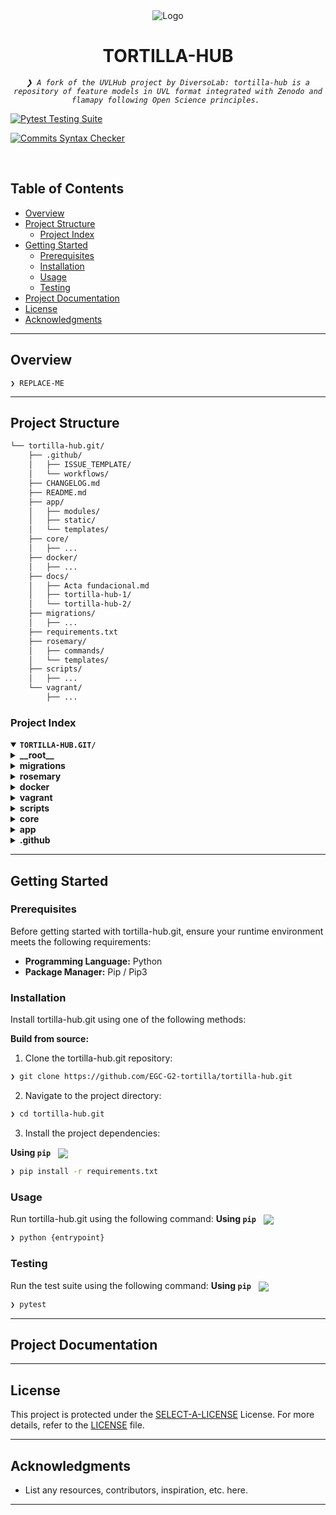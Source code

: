 <div style="text-align: center;">
  <img src="https://www.uvlhub.io/static/img/logos/logo-light.svg" alt="Logo">
</div>

<p style="text-align: center;">
  <h1 align="center">TORTILLA-HUB</h1>
</p>
<p style="text-align: center;">
  <em><code>❯ A fork of the UVLHub project by DiversoLab: tortilla-hub is a repository of feature models in UVL format integrated with Zenodo and flamapy following Open Science principles. </code></em>
</p>
<p style="align: center;">

  <a href="">[![Pytest Testing Suite](https://github.com/diverso-lab/uvlhub/actions/workflows/tests.yml/badge.svg?branch=main)](https://github.com/diverso-lab/uvlhub/actions/workflows/tests.yml)</a>

  <a href="">[![Commits Syntax Checker](https://github.com/diverso-lab/uvlhub/actions/workflows/commits.yml/badge.svg?branch=main)](https://github.com/diverso-lab/uvlhub/actions/workflows/commits.yml)</a>

</p>

<p align="center"><!-- default option, no dependency badges. -->
</p>
<p align="center">
  <!-- default option, no dependency badges. -->
</p>
<br>

##  Table of Contents

- [ Overview](#-overview)
- [ Project Structure](#-project-structure)
  - [ Project Index](#-project-index)
- [ Getting Started](#-getting-started)
  - [ Prerequisites](#-prerequisites)
  - [ Installation](#-installation)
  - [ Usage](#-usage)
  - [ Testing](#-testing)
- [ Project Documentation](#-project-documentation)
- [ License](#-license)
- [ Acknowledgments](#-acknowledgments)

---

##  Overview

<code>❯ REPLACE-ME</code>

---

##  Project Structure

```sh
└── tortilla-hub.git/
    ├── .github/
    │   ├── ISSUE_TEMPLATE/
    │   └── workflows/
    ├── CHANGELOG.md
    ├── README.md
    ├── app/
    │   ├── modules/
    │   ├── static/
    │   └── templates/
    ├── core/
    │   ├── ...
    ├── docker/
    │   ├── ...
    ├── docs/
    │   ├── Acta fundacional.md
    │   ├── tortilla-hub-1/
    │   └── tortilla-hub-2/
    ├── migrations/
    │   ├── ...
    ├── requirements.txt
    ├── rosemary/
    │   ├── commands/
    │   └── templates/
    ├── scripts/
    │   ├── ...
    └── vagrant/
        ├── ...
```


###  Project Index
<details open>
  <summary><b><code>TORTILLA-HUB.GIT/</code></b></summary>
  <details> <!-- __root__ Submodule -->
    <summary><b>__root__</b></summary>
    <blockquote>
      <table>
      <tr>
        <td><b><a href='https://github.com/EGC-G2-tortilla/tortilla-hub.git/blob/master/requirements.txt'>requirements.txt</a></b></td>
        <td>- Requirements.txt specifies the project's dependencies<br>- It lists numerous Python packages, including Flask for web framework, SQLAlchemy for database interaction, pytest for testing, and several libraries related to  feature modeling (flamapy-*)<br>- These packages provide the necessary tools and components for building and running the application.</td>
      </tr>
      <tr>
        <td><b><a href='https://github.com/EGC-G2-tortilla/tortilla-hub.git/blob/master/setup.py'>setup.py</a></b></td>
        <td>- `setup.py` configures the Rosemary project for installation<br>- It defines the project's metadata, lists dependencies (Click and python-dotenv), and specifies the command-line interface (`rosemary`) entry point, enabling users to easily interact with the UVLHub development environment via the command line.</td>
      </tr>
      </table>
    </blockquote>
  </details>
  <details> <!-- migrations Submodule -->
    <summary><b>migrations</b></summary>
    <blockquote>
      <table>
      <tr>
        <td><b><a href='https://github.com/EGC-G2-tortilla/tortilla-hub.git/blob/master/migrations/script.py.mako'>script.py.mako</a></b></td>
        <td>- The script generates Alembic migration scripts for database schema changes<br>- It defines upgrade and downgrade functions to manage database evolution,  integrating with SQLAlchemy for database interactions<br>- The generated scripts are part of the project's database migration system, ensuring consistent and controlled schema updates across different database versions.</td>
      </tr>
      <tr>
        <td><b><a href='https://github.com/EGC-G2-tortilla/tortilla-hub.git/blob/master/migrations/env.py'>env.py</a></b></td>
        <td>- `env.py` configures Alembic, a database migration tool, within a Flask application<br>- It bridges Alembic with Flask-SQLAlchemy, dynamically determining the database URL and connection<br>- The script executes database migrations, either offline using a URL or online via a live database connection, preventing unnecessary migrations when the schema is unchanged<br>- This ensures database schema synchronization throughout the application's lifecycle.</td>
      </tr>
      <tr>
        <td><b><a href='https://github.com/EGC-G2-tortilla/tortilla-hub.git/blob/master/migrations/alembic.ini'>alembic.ini</a></b></td>
        <td>- The `alembic.ini` file configures Alembic, a database migration tool, for the project<br>- It specifies logging levels for SQLAlchemy, Alembic, and Flask-Migrate, ensuring proper tracking of database schema changes<br>- This facilitates database version control and smooth deployment across different environments by managing database schema evolution.</td>
      </tr>
      </table>
      <details>
        <summary><b>versions</b></summary>
        <blockquote>
          <table>
          <tr>
            <td><b><a href='https://github.com/EGC-G2-tortilla/tortilla-hub.git/blob/master/migrations/versions/002.py'>002.py</a></b></td>
            <td><code>❯ REPLACE-ME</code></td>
          </tr>
          <tr>
            <td><b><a href='https://github.com/EGC-G2-tortilla/tortilla-hub.git/blob/master/migrations/versions/001.py'>001.py</a></b></td>
            <td><code>❯ REPLACE-ME</code></td>
          </tr>
          </table>
        </blockquote>
      </details>
    </blockquote>
  </details>
  <details> <!-- rosemary Submodule -->
    <summary><b>rosemary</b></summary>
    <blockquote>
      <table>
      <tr>
        <td><b><a href='https://github.com/EGC-G2-tortilla/tortilla-hub.git/blob/master/rosemary/cli.py'>cli.py</a></b></td>
        <td>- Rosemary/cli.py provides a command-line interface (CLI) for streamlining project development<br>- It integrates various commands, including database management, testing, environment setup, code quality checks, and deployment aids<br>- The CLI acts as a central access point, simplifying common development tasks and improving workflow efficiency within the larger Rosemary project.</td>
      </tr>
      <tr>
        <td><b><a href='https://github.com/EGC-G2-tortilla/tortilla-hub.git/blob/master/rosemary/__main__.py'>__main__.py</a></b></td>
        <td>- Rosemary's `__main__.py` serves as the application's entry point<br>- It initializes and runs the command-line interface (CLI), providing the primary user interaction mechanism for the entire rosemary application<br>- The CLI handles user commands, orchestrating the execution of the application's core functionalities<br>- Essentially, it acts as the main interface for interacting with the rosemary project.</td>
      </tr>
      </table>
      <details>
        <summary><b>templates</b></summary>
        <blockquote>
          <table>
          <tr>
            <td><b><a href='https://github.com/EGC-G2-tortilla/tortilla-hub.git/blob/master/rosemary/templates/module_templates_index.html.j2'>module_templates_index.html.j2</a></b></td>
            <td><code>❯ REPLACE-ME</code></td>
          </tr>
          <tr>
            <td><b><a href='https://github.com/EGC-G2-tortilla/tortilla-hub.git/blob/master/rosemary/templates/module_repositories.py.j2'>module_repositories.py.j2</a></b></td>
            <td><code>❯ REPLACE-ME</code></td>
          </tr>
          <tr>
            <td><b><a href='https://github.com/EGC-G2-tortilla/tortilla-hub.git/blob/master/rosemary/templates/module_forms.py.j2'>module_forms.py.j2</a></b></td>
            <td><code>❯ REPLACE-ME</code></td>
          </tr>
          <tr>
            <td><b><a href='https://github.com/EGC-G2-tortilla/tortilla-hub.git/blob/master/rosemary/templates/module_tests_test_unit.py.j2'>module_tests_test_unit.py.j2</a></b></td>
            <td><code>❯ REPLACE-ME</code></td>
          </tr>
          <tr>
            <td><b><a href='https://github.com/EGC-G2-tortilla/tortilla-hub.git/blob/master/rosemary/templates/module_scripts.js.j2'>module_scripts.js.j2</a></b></td>
            <td><code>❯ REPLACE-ME</code></td>
          </tr>
          <tr>
            <td><b><a href='https://github.com/EGC-G2-tortilla/tortilla-hub.git/blob/master/rosemary/templates/module_tests_locustfile.py.j2'>module_tests_locustfile.py.j2</a></b></td>
            <td><code>❯ REPLACE-ME</code></td>
          </tr>
          <tr>
            <td><b><a href='https://github.com/EGC-G2-tortilla/tortilla-hub.git/blob/master/rosemary/templates/module_init.py.j2'>module_init.py.j2</a></b></td>
            <td><code>❯ REPLACE-ME</code></td>
          </tr>
          <tr>
            <td><b><a href='https://github.com/EGC-G2-tortilla/tortilla-hub.git/blob/master/rosemary/templates/module_routes.py.j2'>module_routes.py.j2</a></b></td>
            <td><code>❯ REPLACE-ME</code></td>
          </tr>
          <tr>
            <td><b><a href='https://github.com/EGC-G2-tortilla/tortilla-hub.git/blob/master/rosemary/templates/module_tests_test_selenium.py.j2'>module_tests_test_selenium.py.j2</a></b></td>
            <td><code>❯ REPLACE-ME</code></td>
          </tr>
          <tr>
            <td><b><a href='https://github.com/EGC-G2-tortilla/tortilla-hub.git/blob/master/rosemary/templates/module_seeders.py.j2'>module_seeders.py.j2</a></b></td>
            <td><code>❯ REPLACE-ME</code></td>
          </tr>
          <tr>
            <td><b><a href='https://github.com/EGC-G2-tortilla/tortilla-hub.git/blob/master/rosemary/templates/module_models.py.j2'>module_models.py.j2</a></b></td>
            <td><code>❯ REPLACE-ME</code></td>
          </tr>
          <tr>
            <td><b><a href='https://github.com/EGC-G2-tortilla/tortilla-hub.git/blob/master/rosemary/templates/module_services.py.j2'>module_services.py.j2</a></b></td>
            <td><code>❯ REPLACE-ME</code></td>
          </tr>
          </table>
        </blockquote>
      </details>
      <details>
        <summary><b>commands</b></summary>
        <blockquote>
          <table>
          <tr>
            <td><b><a href='https://github.com/EGC-G2-tortilla/tortilla-hub.git/blob/master/rosemary/commands/update.py'>update.py</a></b></td>
            <td><code>❯ REPLACE-ME</code></td>
          </tr>
          <tr>
            <td><b><a href='https://github.com/EGC-G2-tortilla/tortilla-hub.git/blob/master/rosemary/commands/db_migrate.py'>db_migrate.py</a></b></td>
            <td><code>❯ REPLACE-ME</code></td>
          </tr>
          <tr>
            <td><b><a href='https://github.com/EGC-G2-tortilla/tortilla-hub.git/blob/master/rosemary/commands/clear_cache.py'>clear_cache.py</a></b></td>
            <td><code>❯ REPLACE-ME</code></td>
          </tr>
          <tr>
            <td><b><a href='https://github.com/EGC-G2-tortilla/tortilla-hub.git/blob/master/rosemary/commands/route_list.py'>route_list.py</a></b></td>
            <td><code>❯ REPLACE-ME</code></td>
          </tr>
          <tr>
            <td><b><a href='https://github.com/EGC-G2-tortilla/tortilla-hub.git/blob/master/rosemary/commands/db_reset.py'>db_reset.py</a></b></td>
            <td><code>❯ REPLACE-ME</code></td>
          </tr>
          <tr>
            <td><b><a href='https://github.com/EGC-G2-tortilla/tortilla-hub.git/blob/master/rosemary/commands/env.py'>env.py</a></b></td>
            <td><code>❯ REPLACE-ME</code></td>
          </tr>
          <tr>
            <td><b><a href='https://github.com/EGC-G2-tortilla/tortilla-hub.git/blob/master/rosemary/commands/compose_env.py'>compose_env.py</a></b></td>
            <td><code>❯ REPLACE-ME</code></td>
          </tr>
          <tr>
            <td><b><a href='https://github.com/EGC-G2-tortilla/tortilla-hub.git/blob/master/rosemary/commands/coverage.py'>coverage.py</a></b></td>
            <td><code>❯ REPLACE-ME</code></td>
          </tr>
          <tr>
            <td><b><a href='https://github.com/EGC-G2-tortilla/tortilla-hub.git/blob/master/rosemary/commands/selenium.py'>selenium.py</a></b></td>
            <td><code>❯ REPLACE-ME</code></td>
          </tr>
          <tr>
            <td><b><a href='https://github.com/EGC-G2-tortilla/tortilla-hub.git/blob/master/rosemary/commands/test.py'>test.py</a></b></td>
            <td><code>❯ REPLACE-ME</code></td>
          </tr>
          <tr>
            <td><b><a href='https://github.com/EGC-G2-tortilla/tortilla-hub.git/blob/master/rosemary/commands/clear_log.py'>clear_log.py</a></b></td>
            <td><code>❯ REPLACE-ME</code></td>
          </tr>
          <tr>
            <td><b><a href='https://github.com/EGC-G2-tortilla/tortilla-hub.git/blob/master/rosemary/commands/make_module.py'>make_module.py</a></b></td>
            <td><code>❯ REPLACE-ME</code></td>
          </tr>
          <tr>
            <td><b><a href='https://github.com/EGC-G2-tortilla/tortilla-hub.git/blob/master/rosemary/commands/db_seed.py'>db_seed.py</a></b></td>
            <td><code>❯ REPLACE-ME</code></td>
          </tr>
          <tr>
            <td><b><a href='https://github.com/EGC-G2-tortilla/tortilla-hub.git/blob/master/rosemary/commands/info.py'>info.py</a></b></td>
            <td><code>❯ REPLACE-ME</code></td>
          </tr>
          <tr>
            <td><b><a href='https://github.com/EGC-G2-tortilla/tortilla-hub.git/blob/master/rosemary/commands/linter.py'>linter.py</a></b></td>
            <td><code>❯ REPLACE-ME</code></td>
          </tr>
          <tr>
            <td><b><a href='https://github.com/EGC-G2-tortilla/tortilla-hub.git/blob/master/rosemary/commands/clear_uploads.py'>clear_uploads.py</a></b></td>
            <td><code>❯ REPLACE-ME</code></td>
          </tr>
          <tr>
            <td><b><a href='https://github.com/EGC-G2-tortilla/tortilla-hub.git/blob/master/rosemary/commands/locust.py'>locust.py</a></b></td>
            <td><code>❯ REPLACE-ME</code></td>
          </tr>
          <tr>
            <td><b><a href='https://github.com/EGC-G2-tortilla/tortilla-hub.git/blob/master/rosemary/commands/db_console.py'>db_console.py</a></b></td>
            <td><code>❯ REPLACE-ME</code></td>
          </tr>
          <tr>
            <td><b><a href='https://github.com/EGC-G2-tortilla/tortilla-hub.git/blob/master/rosemary/commands/module_list.py'>module_list.py</a></b></td>
            <td><code>❯ REPLACE-ME</code></td>
          </tr>
          </table>
        </blockquote>
      </details>
    </blockquote>
  </details>
  <details> <!-- docker Submodule -->
    <summary><b>docker</b></summary>
    <blockquote>
      <table>
      <tr>
        <td><b><a href='https://github.com/EGC-G2-tortilla/tortilla-hub.git/blob/master/docker/docker-compose.prod.ssl.yml'>docker-compose.prod.ssl.yml</a></b></td>
        <td>- The docker-compose.prod.ssl.yml file configures a production environment using Docker Compose<br>- It orchestrates the deployment of a web application, a MariaDB database, an Nginx reverse proxy, and Watchtower for automated container updates<br>- The configuration specifies container images, environment variables, port mappings, and volume mounts for persistent data and application resources.</td>
      </tr>
      <tr>
        <td><b><a href='https://github.com/EGC-G2-tortilla/tortilla-hub.git/blob/master/docker/docker-compose.dev.yml'>docker-compose.dev.yml</a></b></td>
        <td>- The `docker-compose.dev.yml` file configures a multi-container development environment<br>- It defines services for a web application, a MariaDB database, and an Nginx reverse proxy<br>- The configuration facilitates local development by linking these services, managing environment variables, and setting up necessary volumes and networks for seamless interaction<br>- The setup enables developers to run and test the application locally.</td>
      </tr>
      <tr>
        <td><b><a href='https://github.com/EGC-G2-tortilla/tortilla-hub.git/blob/master/docker/docker-compose.prod.webhook.yml'>docker-compose.prod.webhook.yml</a></b></td>
        <td>- The `docker-compose.prod.webhook.yml` file configures a production environment for a web application using Docker Compose<br>- It defines services for the application itself, a MariaDB database, and an Nginx web server, orchestrating their interactions and resource allocation<br>- The configuration includes environment variables, port mappings, volume mounts for persistent data and scripts, and ensures automatic restarts<br>- The setup facilitates deployment and management of the application within a containerized infrastructure.</td>
      </tr>
      <tr>
        <td><b><a href='https://github.com/EGC-G2-tortilla/tortilla-hub.git/blob/master/docker/docker-compose.prod.yml'>docker-compose.prod.yml</a></b></td>
        <td>- Docker Compose orchestrates a production environment<br>- It defines and manages four containers: a web application, a MariaDB database, an Nginx reverse proxy, and a Watchtower for automated container updates<br>- The configuration maps local directories to containers, enabling persistent storage and deployment of application code, scripts, and configurations<br>- The setup ensures high availability and simplified deployment.</td>
      </tr>
      </table>
      <details>
        <summary><b>images</b></summary>
        <blockquote>
          <table>
          <tr>
            <td><b><a href='https://github.com/EGC-G2-tortilla/tortilla-hub.git/blob/master/docker/images/Dockerfile.prod'>Dockerfile.prod</a></b></td>
            <td><code>❯ REPLACE-ME</code></td>
          </tr>
          <tr>
            <td><b><a href='https://github.com/EGC-G2-tortilla/tortilla-hub.git/blob/master/docker/images/Dockerfile.webhook'>Dockerfile.webhook</a></b></td>
            <td><code>❯ REPLACE-ME</code></td>
          </tr>
          <tr>
            <td><b><a href='https://github.com/EGC-G2-tortilla/tortilla-hub.git/blob/master/docker/images/Dockerfile.mariadb'>Dockerfile.mariadb</a></b></td>
            <td><code>❯ REPLACE-ME</code></td>
          </tr>
          <tr>
            <td><b><a href='https://github.com/EGC-G2-tortilla/tortilla-hub.git/blob/master/docker/images/Dockerfile.render'>Dockerfile.render</a></b></td>
            <td><code>❯ REPLACE-ME</code></td>
          </tr>
          <tr>
            <td><b><a href='https://github.com/EGC-G2-tortilla/tortilla-hub.git/blob/master/docker/images/Dockerfile.locust'>Dockerfile.locust</a></b></td>
            <td><code>❯ REPLACE-ME</code></td>
          </tr>
          <tr>
            <td><b><a href='https://github.com/EGC-G2-tortilla/tortilla-hub.git/blob/master/docker/images/Dockerfile.dev'>Dockerfile.dev</a></b></td>
            <td><code>❯ REPLACE-ME</code></td>
          </tr>
          </table>
        </blockquote>
      </details>
      <details>
        <summary><b>nginx</b></summary>
        <blockquote>
          <table>
          <tr>
            <td><b><a href='https://github.com/EGC-G2-tortilla/tortilla-hub.git/blob/master/docker/nginx/nginx.prod.ssl.conf.template'>nginx.prod.ssl.conf.template</a></b></td>
            <td><code>❯ REPLACE-ME</code></td>
          </tr>
          <tr>
            <td><b><a href='https://github.com/EGC-G2-tortilla/tortilla-hub.git/blob/master/docker/nginx/nginx.dev.conf'>nginx.dev.conf</a></b></td>
            <td><code>❯ REPLACE-ME</code></td>
          </tr>
          <tr>
            <td><b><a href='https://github.com/EGC-G2-tortilla/tortilla-hub.git/blob/master/docker/nginx/nginx.prod.conf'>nginx.prod.conf</a></b></td>
            <td><code>❯ REPLACE-ME</code></td>
          </tr>
          <tr>
            <td><b><a href='https://github.com/EGC-G2-tortilla/tortilla-hub.git/blob/master/docker/nginx/nginx.prod.no-ssl.conf.template'>nginx.prod.no-ssl.conf.template</a></b></td>
            <td><code>❯ REPLACE-ME</code></td>
          </tr>
          </table>
          <details>
            <summary><b>html</b></summary>
            <blockquote>
              <table>
              <tr>
                <td><b><a href='https://github.com/EGC-G2-tortilla/tortilla-hub.git/blob/master/docker/nginx/html/502_dev.html'>502_dev.html</a></b></td>
                <td><code>❯ REPLACE-ME</code></td>
              </tr>
              <tr>
                <td><b><a href='https://github.com/EGC-G2-tortilla/tortilla-hub.git/blob/master/docker/nginx/html/502_prod.html'>502_prod.html</a></b></td>
                <td><code>❯ REPLACE-ME</code></td>
              </tr>
              </table>
            </blockquote>
          </details>
        </blockquote>
      </details>
      <details>
        <summary><b>entrypoints</b></summary>
        <blockquote>
          <table>
          <tr>
            <td><b><a href='https://github.com/EGC-G2-tortilla/tortilla-hub.git/blob/master/docker/entrypoints/development_entrypoint.sh'>development_entrypoint.sh</a></b></td>
            <td><code>❯ REPLACE-ME</code></td>
          </tr>
          <tr>
            <td><b><a href='https://github.com/EGC-G2-tortilla/tortilla-hub.git/blob/master/docker/entrypoints/production_entrypoint.sh'>production_entrypoint.sh</a></b></td>
            <td><code>❯ REPLACE-ME</code></td>
          </tr>
          <tr>
            <td><b><a href='https://github.com/EGC-G2-tortilla/tortilla-hub.git/blob/master/docker/entrypoints/render_entrypoint.sh'>render_entrypoint.sh</a></b></td>
            <td><code>❯ REPLACE-ME</code></td>
          </tr>
          </table>
        </blockquote>
      </details>
    </blockquote>
  </details>
  <details> <!-- vagrant Submodule -->
    <summary><b>vagrant</b></summary>
    <blockquote>
      <table>
      <tr>
        <td><b><a href='https://github.com/EGC-G2-tortilla/tortilla-hub.git/blob/master/vagrant/04_install_dependencies.yml'>04_install_dependencies.yml</a></b></td>
        <td>- The Ansible playbook configures the system to support the project's Python 3.12 environment<br>- It adds necessary repositories, installs Python 3.12 and related packages,  installs pip and setuptools, creates a virtual environment, and installs project dependencies specified in requirements.txt, ensuring a consistent development environment.</td>
      </tr>
      <tr>
        <td><b><a href='https://github.com/EGC-G2-tortilla/tortilla-hub.git/blob/master/vagrant/02_install_mariadb.yml'>02_install_mariadb.yml</a></b></td>
        <td>- The Ansible playbook `02_install_mariadb.yml` sets up a MariaDB database server<br>- It installs MariaDB and the necessary Python library, starts and enables the service, configures the root password, and creates specified databases and a user with appropriate privileges<br>- Finally, it cleans up temporary files<br>- This ensures a functional MariaDB instance is ready for application use.</td>
      </tr>
      <tr>
        <td><b><a href='https://github.com/EGC-G2-tortilla/tortilla-hub.git/blob/master/vagrant/01_setup.yml'>01_setup.yml</a></b></td>
        <td>- `vagrant/01_setup.yml` prepares the system for provisioning by updating the apt package cache<br>- Within the larger project's infrastructure setup, this Ansible playbook ensures all target hosts have access to the latest package information, a crucial prerequisite for subsequent configuration and software installation tasks<br>- It streamlines the initial system preparation phase.</td>
      </tr>
      <tr>
        <td><b><a href='https://github.com/EGC-G2-tortilla/tortilla-hub.git/blob/master/vagrant/03_mariadb_scripts.yml'>03_mariadb_scripts.yml</a></b></td>
        <td>- The `vagrant/03_mariadb_scripts.yml` Ansible playbook configures and initializes the MariaDB database<br>- It sets permissions for database setup scripts, waits for the database to become available, and then executes scripts to initialize the main and test databases, using environment variables for database credentials and paths<br>- This ensures the database is ready for the application.</td>
      </tr>
      <tr>
        <td><b><a href='https://github.com/EGC-G2-tortilla/tortilla-hub.git/blob/master/vagrant/06_utilities.yml'>06_utilities.yml</a></b></td>
        <td>- Ansible's `06_utilities.yml` configures the Vagrant user environment<br>- It modifies the `.bashrc` file to automatically activate a virtual environment and change the working directory upon login<br>- This ensures consistent project setup and simplifies the user experience within the Vagrant environment, contributing to the overall project's automation and reproducibility.</td>
      </tr>
      <tr>
        <td><b><a href='https://github.com/EGC-G2-tortilla/tortilla-hub.git/blob/master/vagrant/00_main.yml'>00_main.yml</a></b></td>
        <td><code>❯ REPLACE-ME</code></td>
      </tr>
      <tr>
        <td><b><a href='https://github.com/EGC-G2-tortilla/tortilla-hub.git/blob/master/vagrant/Vagrantfile'>Vagrantfile</a></b></td>
        <td>- The Vagrantfile configures a virtual machine using Ubuntu, setting up network ports, syncing folders, and provisioning via Ansible<br>- It loads environment variables from a `.env` file, making them accessible to the Ansible playbook and the virtual machine's shell environment<br>- This ensures consistent configuration and deployment across different environments.</td>
      </tr>
      <tr>
        <td><b><a href='https://github.com/EGC-G2-tortilla/tortilla-hub.git/blob/master/vagrant/05_run_app.yml'>05_run_app.yml</a></b></td>
        <td><code>❯ REPLACE-ME</code></td>
      </tr>
      </table>
    </blockquote>
  </details>
  <details> <!-- scripts Submodule -->
    <summary><b>scripts</b></summary>
    <blockquote>
      <table>
      <tr>
        <td><b><a href='https://github.com/EGC-G2-tortilla/tortilla-hub.git/blob/master/scripts/restart_container.sh'>restart_container.sh</a></b></td>
        <td><code>❯ REPLACE-ME</code></td>
      </tr>
      <tr>
        <td><b><a href='https://github.com/EGC-G2-tortilla/tortilla-hub.git/blob/master/scripts/wait-for-db.sh'>wait-for-db.sh</a></b></td>
        <td><code>❯ REPLACE-ME</code></td>
      </tr>
      <tr>
        <td><b><a href='https://github.com/EGC-G2-tortilla/tortilla-hub.git/blob/master/scripts/init-testing-db.sh'>init-testing-db.sh</a></b></td>
        <td>- The script initializes a MariaDB test database<br>- It leverages environment variables to connect to the MariaDB server and creates the specified test database, ensuring it's configured with the correct character set and granting all privileges to the designated test user<br>- This setup facilitates automated testing within the broader project by providing a dedicated, clean database environment.</td>
      </tr>
      <tr>
        <td><b><a href='https://github.com/EGC-G2-tortilla/tortilla-hub.git/blob/master/scripts/ssl_renew.sh'>ssl_renew.sh</a></b></td>
        <td><code>❯ REPLACE-ME</code></td>
      </tr>
      <tr>
        <td><b><a href='https://github.com/EGC-G2-tortilla/tortilla-hub.git/blob/master/scripts/git_update.sh'>git_update.sh</a></b></td>
        <td><code>❯ REPLACE-ME</code></td>
      </tr>
      <tr>
        <td><b><a href='https://github.com/EGC-G2-tortilla/tortilla-hub.git/blob/master/scripts/ssl_setup.sh'>ssl_setup.sh</a></b></td>
        <td><code>❯ REPLACE-ME</code></td>
      </tr>
      <tr>
        <td><b><a href='https://github.com/EGC-G2-tortilla/tortilla-hub.git/blob/master/scripts/clean_docker.sh'>clean_docker.sh</a></b></td>
        <td><code>❯ REPLACE-ME</code></td>
      </tr>
      </table>
    </blockquote>
  </details>
  <details> <!-- core Submodule -->
    <summary><b>core</b></summary>
    <blockquote>
      <details>
        <summary><b>bootstraps</b></summary>
        <blockquote>
          <table>
          <tr>
            <td><b><a href='https://github.com/EGC-G2-tortilla/tortilla-hub.git/blob/master/core/bootstraps/locustfile_bootstrap.py'>locustfile_bootstrap.py</a></b></td>
            <td><code>❯ REPLACE-ME</code></td>
          </tr>
          </table>
        </blockquote>
      </details>
      <details>
        <summary><b>selenium</b></summary>
        <blockquote>
          <table>
          <tr>
            <td><b><a href='https://github.com/EGC-G2-tortilla/tortilla-hub.git/blob/master/core/selenium/common.py'>common.py</a></b></td>
            <td><code>❯ REPLACE-ME</code></td>
          </tr>
          </table>
        </blockquote>
      </details>
      <details>
        <summary><b>configuration</b></summary>
        <blockquote>
          <table>
          <tr>
            <td><b><a href='https://github.com/EGC-G2-tortilla/tortilla-hub.git/blob/master/core/configuration/configuration.py'>configuration.py</a></b></td>
            <td><code>❯ REPLACE-ME</code></td>
          </tr>
          </table>
        </blockquote>
      </details>
      <details>
        <summary><b>blueprints</b></summary>
        <blockquote>
          <table>
          <tr>
            <td><b><a href='https://github.com/EGC-G2-tortilla/tortilla-hub.git/blob/master/core/blueprints/base_blueprint.py'>base_blueprint.py</a></b></td>
            <td><code>❯ REPLACE-ME</code></td>
          </tr>
          </table>
        </blockquote>
      </details>
      <details>
        <summary><b>serialisers</b></summary>
        <blockquote>
          <table>
          <tr>
            <td><b><a href='https://github.com/EGC-G2-tortilla/tortilla-hub.git/blob/master/core/serialisers/serializer.py'>serializer.py</a></b></td>
            <td><code>❯ REPLACE-ME</code></td>
          </tr>
          </table>
        </blockquote>
      </details>
      <details>
        <summary><b>decorators</b></summary>
        <blockquote>
          <table>
          <tr>
            <td><b><a href='https://github.com/EGC-G2-tortilla/tortilla-hub.git/blob/master/core/decorators/decorators.py'>decorators.py</a></b></td>
            <td><code>❯ REPLACE-ME</code></td>
          </tr>
          </table>
        </blockquote>
      </details>
      <details>
        <summary><b>locust</b></summary>
        <blockquote>
          <table>
          <tr>
            <td><b><a href='https://github.com/EGC-G2-tortilla/tortilla-hub.git/blob/master/core/locust/common.py'>common.py</a></b></td>
            <td><code>❯ REPLACE-ME</code></td>
          </tr>
          </table>
        </blockquote>
      </details>
      <details>
        <summary><b>resources</b></summary>
        <blockquote>
          <table>
          <tr>
            <td><b><a href='https://github.com/EGC-G2-tortilla/tortilla-hub.git/blob/master/core/resources/generic_resource.py'>generic_resource.py</a></b></td>
            <td><code>❯ REPLACE-ME</code></td>
          </tr>
          </table>
        </blockquote>
      </details>
      <details>
        <summary><b>managers</b></summary>
        <blockquote>
          <table>
          <tr>
            <td><b><a href='https://github.com/EGC-G2-tortilla/tortilla-hub.git/blob/master/core/managers/module_manager.py'>module_manager.py</a></b></td>
            <td><code>❯ REPLACE-ME</code></td>
          </tr>
          <tr>
            <td><b><a href='https://github.com/EGC-G2-tortilla/tortilla-hub.git/blob/master/core/managers/config_manager.py'>config_manager.py</a></b></td>
            <td><code>❯ REPLACE-ME</code></td>
          </tr>
          <tr>
            <td><b><a href='https://github.com/EGC-G2-tortilla/tortilla-hub.git/blob/master/core/managers/logging_manager.py'>logging_manager.py</a></b></td>
            <td><code>❯ REPLACE-ME</code></td>
          </tr>
          <tr>
            <td><b><a href='https://github.com/EGC-G2-tortilla/tortilla-hub.git/blob/master/core/managers/error_handler_manager.py'>error_handler_manager.py</a></b></td>
            <td><code>❯ REPLACE-ME</code></td>
          </tr>
          </table>
        </blockquote>
      </details>
      <details>
        <summary><b>repositories</b></summary>
        <blockquote>
          <table>
          <tr>
            <td><b><a href='https://github.com/EGC-G2-tortilla/tortilla-hub.git/blob/master/core/repositories/BaseRepository.py'>BaseRepository.py</a></b></td>
            <td><code>❯ REPLACE-ME</code></td>
          </tr>
          </table>
        </blockquote>
      </details>
      <details>
        <summary><b>seeders</b></summary>
        <blockquote>
          <table>
          <tr>
            <td><b><a href='https://github.com/EGC-G2-tortilla/tortilla-hub.git/blob/master/core/seeders/BaseSeeder.py'>BaseSeeder.py</a></b></td>
            <td><code>❯ REPLACE-ME</code></td>
          </tr>
          </table>
        </blockquote>
      </details>
      <details>
        <summary><b>environment</b></summary>
        <blockquote>
          <table>
          <tr>
            <td><b><a href='https://github.com/EGC-G2-tortilla/tortilla-hub.git/blob/master/core/environment/host.py'>host.py</a></b></td>
            <td><code>❯ REPLACE-ME</code></td>
          </tr>
          </table>
        </blockquote>
      </details>
      <details>
        <summary><b>services</b></summary>
        <blockquote>
          <table>
          <tr>
            <td><b><a href='https://github.com/EGC-G2-tortilla/tortilla-hub.git/blob/master/core/services/BaseService.py'>BaseService.py</a></b></td>
            <td><code>❯ REPLACE-ME</code></td>
          </tr>
          </table>
        </blockquote>
      </details>
    </blockquote>
  </details>
  <details> <!-- app Submodule -->
    <summary><b>app</b></summary>
    <blockquote>
      <details>
        <summary><b>templates</b></summary>
        <blockquote>
          <table>
          <tr>
            <td><b><a href='https://github.com/EGC-G2-tortilla/tortilla-hub.git/blob/master/app/templates/base_template.html'>base_template.html</a></b></td>
            <td><code>❯ REPLACE-ME</code></td>
          </tr>
          <tr>
            <td><b><a href='https://github.com/EGC-G2-tortilla/tortilla-hub.git/blob/master/app/templates/500.html'>500.html</a></b></td>
            <td><code>❯ REPLACE-ME</code></td>
          </tr>
          <tr>
            <td><b><a href='https://github.com/EGC-G2-tortilla/tortilla-hub.git/blob/master/app/templates/404.html'>404.html</a></b></td>
            <td><code>❯ REPLACE-ME</code></td>
          </tr>
          <tr>
            <td><b><a href='https://github.com/EGC-G2-tortilla/tortilla-hub.git/blob/master/app/templates/401.html'>401.html</a></b></td>
            <td><code>❯ REPLACE-ME</code></td>
          </tr>
          <tr>
            <td><b><a href='https://github.com/EGC-G2-tortilla/tortilla-hub.git/blob/master/app/templates/400.html'>400.html</a></b></td>
            <td><code>❯ REPLACE-ME</code></td>
          </tr>
          </table>
        </blockquote>
      </details>
      <details>
        <summary><b>modules</b></summary>
        <blockquote>
          <table>
          <tr>
            <td><b><a href='https://github.com/EGC-G2-tortilla/tortilla-hub.git/blob/master/app/modules/conftest.py'>conftest.py</a></b></td>
            <td><code>❯ REPLACE-ME</code></td>
          </tr>
          <tr>
            <td><b><a href='https://github.com/EGC-G2-tortilla/tortilla-hub.git/blob/master/app/modules/pytest.ini'>pytest.ini</a></b></td>
            <td><code>❯ REPLACE-ME</code></td>
          </tr>
          </table>
          <details>
            <summary><b>webhook</b></summary>
            <blockquote>
              <table>
              <tr>
                <td><b><a href='https://github.com/EGC-G2-tortilla/tortilla-hub.git/blob/master/app/modules/webhook/services.py'>services.py</a></b></td>
                <td><code>❯ REPLACE-ME</code></td>
              </tr>
              <tr>
                <td><b><a href='https://github.com/EGC-G2-tortilla/tortilla-hub.git/blob/master/app/modules/webhook/models.py'>models.py</a></b></td>
                <td><code>❯ REPLACE-ME</code></td>
              </tr>
              <tr>
                <td><b><a href='https://github.com/EGC-G2-tortilla/tortilla-hub.git/blob/master/app/modules/webhook/seeders.py'>seeders.py</a></b></td>
                <td><code>❯ REPLACE-ME</code></td>
              </tr>
              <tr>
                <td><b><a href='https://github.com/EGC-G2-tortilla/tortilla-hub.git/blob/master/app/modules/webhook/forms.py'>forms.py</a></b></td>
                <td><code>❯ REPLACE-ME</code></td>
              </tr>
              <tr>
                <td><b><a href='https://github.com/EGC-G2-tortilla/tortilla-hub.git/blob/master/app/modules/webhook/repositories.py'>repositories.py</a></b></td>
                <td><code>❯ REPLACE-ME</code></td>
              </tr>
              <tr>
                <td><b><a href='https://github.com/EGC-G2-tortilla/tortilla-hub.git/blob/master/app/modules/webhook/routes.py'>routes.py</a></b></td>
                <td><code>❯ REPLACE-ME</code></td>
              </tr>
              </table>
              <details>
                <summary><b>templates</b></summary>
                <blockquote>
                  <details>
                    <summary><b>webhook</b></summary>
                    <blockquote>
                      <table>
                      <tr>
                        <td><b><a href='https://github.com/EGC-G2-tortilla/tortilla-hub.git/blob/master/app/modules/webhook/templates/webhook/index.html'>index.html</a></b></td>
                        <td><code>❯ REPLACE-ME</code></td>
                      </tr>
                      </table>
                    </blockquote>
                  </details>
                </blockquote>
              </details>
            </blockquote>
          </details>
          <details>
            <summary><b>flamapy</b></summary>
            <blockquote>
              <table>
              <tr>
                <td><b><a href='https://github.com/EGC-G2-tortilla/tortilla-hub.git/blob/master/app/modules/flamapy/services.py'>services.py</a></b></td>
                <td><code>❯ REPLACE-ME</code></td>
              </tr>
              <tr>
                <td><b><a href='https://github.com/EGC-G2-tortilla/tortilla-hub.git/blob/master/app/modules/flamapy/models.py'>models.py</a></b></td>
                <td><code>❯ REPLACE-ME</code></td>
              </tr>
              <tr>
                <td><b><a href='https://github.com/EGC-G2-tortilla/tortilla-hub.git/blob/master/app/modules/flamapy/seeders.py'>seeders.py</a></b></td>
                <td><code>❯ REPLACE-ME</code></td>
              </tr>
              <tr>
                <td><b><a href='https://github.com/EGC-G2-tortilla/tortilla-hub.git/blob/master/app/modules/flamapy/forms.py'>forms.py</a></b></td>
                <td><code>❯ REPLACE-ME</code></td>
              </tr>
              <tr>
                <td><b><a href='https://github.com/EGC-G2-tortilla/tortilla-hub.git/blob/master/app/modules/flamapy/repositories.py'>repositories.py</a></b></td>
                <td><code>❯ REPLACE-ME</code></td>
              </tr>
              <tr>
                <td><b><a href='https://github.com/EGC-G2-tortilla/tortilla-hub.git/blob/master/app/modules/flamapy/routes.py'>routes.py</a></b></td>
                <td><code>❯ REPLACE-ME</code></td>
              </tr>
              </table>
              <details>
                <summary><b>templates</b></summary>
                <blockquote>
                  <details>
                    <summary><b>flamapy</b></summary>
                    <blockquote>
                      <table>
                      <tr>
                        <td><b><a href='https://github.com/EGC-G2-tortilla/tortilla-hub.git/blob/master/app/modules/flamapy/templates/flamapy/index.html'>index.html</a></b></td>
                        <td><code>❯ REPLACE-ME</code></td>
                      </tr>
                      </table>
                    </blockquote>
                  </details>
                </blockquote>
              </details>
            </blockquote>
          </details>
          <details>
            <summary><b>auth</b></summary>
            <blockquote>
              <table>
              <tr>
                <td><b><a href='https://github.com/EGC-G2-tortilla/tortilla-hub.git/blob/master/app/modules/auth/services.py'>services.py</a></b></td>
                <td><code>❯ REPLACE-ME</code></td>
              </tr>
              <tr>
                <td><b><a href='https://github.com/EGC-G2-tortilla/tortilla-hub.git/blob/master/app/modules/auth/models.py'>models.py</a></b></td>
                <td><code>❯ REPLACE-ME</code></td>
              </tr>
              <tr>
                <td><b><a href='https://github.com/EGC-G2-tortilla/tortilla-hub.git/blob/master/app/modules/auth/seeders.py'>seeders.py</a></b></td>
                <td><code>❯ REPLACE-ME</code></td>
              </tr>
              <tr>
                <td><b><a href='https://github.com/EGC-G2-tortilla/tortilla-hub.git/blob/master/app/modules/auth/forms.py'>forms.py</a></b></td>
                <td><code>❯ REPLACE-ME</code></td>
              </tr>
              <tr>
                <td><b><a href='https://github.com/EGC-G2-tortilla/tortilla-hub.git/blob/master/app/modules/auth/repositories.py'>repositories.py</a></b></td>
                <td><code>❯ REPLACE-ME</code></td>
              </tr>
              <tr>
                <td><b><a href='https://github.com/EGC-G2-tortilla/tortilla-hub.git/blob/master/app/modules/auth/routes.py'>routes.py</a></b></td>
                <td><code>❯ REPLACE-ME</code></td>
              </tr>
              </table>
              <details>
                <summary><b>templates</b></summary>
                <blockquote>
                  <details>
                    <summary><b>auth</b></summary>
                    <blockquote>
                      <table>
                      <tr>
                        <td><b><a href='https://github.com/EGC-G2-tortilla/tortilla-hub.git/blob/master/app/modules/auth/templates/auth/signup_form.html'>signup_form.html</a></b></td>
                        <td><code>❯ REPLACE-ME</code></td>
                      </tr>
                      <tr>
                        <td><b><a href='https://github.com/EGC-G2-tortilla/tortilla-hub.git/blob/master/app/modules/auth/templates/auth/provide_email.html'>provide_email.html</a></b></td>
                        <td><code>❯ REPLACE-ME</code></td>
                      </tr>
                      <tr>
                        <td><b><a href='https://github.com/EGC-G2-tortilla/tortilla-hub.git/blob/master/app/modules/auth/templates/auth/login_form.html'>login_form.html</a></b></td>
                        <td><code>❯ REPLACE-ME</code></td>
                      </tr>
                      </table>
                    </blockquote>
                  </details>
                </blockquote>
              </details>
            </blockquote>
          </details>
          <details>
            <summary><b>hubfile</b></summary>
            <blockquote>
              <table>
              <tr>
                <td><b><a href='https://github.com/EGC-G2-tortilla/tortilla-hub.git/blob/master/app/modules/hubfile/services.py'>services.py</a></b></td>
                <td><code>❯ REPLACE-ME</code></td>
              </tr>
              <tr>
                <td><b><a href='https://github.com/EGC-G2-tortilla/tortilla-hub.git/blob/master/app/modules/hubfile/models.py'>models.py</a></b></td>
                <td><code>❯ REPLACE-ME</code></td>
              </tr>
              <tr>
                <td><b><a href='https://github.com/EGC-G2-tortilla/tortilla-hub.git/blob/master/app/modules/hubfile/seeders.py'>seeders.py</a></b></td>
                <td><code>❯ REPLACE-ME</code></td>
              </tr>
              <tr>
                <td><b><a href='https://github.com/EGC-G2-tortilla/tortilla-hub.git/blob/master/app/modules/hubfile/forms.py'>forms.py</a></b></td>
                <td><code>❯ REPLACE-ME</code></td>
              </tr>
              <tr>
                <td><b><a href='https://github.com/EGC-G2-tortilla/tortilla-hub.git/blob/master/app/modules/hubfile/repositories.py'>repositories.py</a></b></td>
                <td><code>❯ REPLACE-ME</code></td>
              </tr>
              <tr>
                <td><b><a href='https://github.com/EGC-G2-tortilla/tortilla-hub.git/blob/master/app/modules/hubfile/routes.py'>routes.py</a></b></td>
                <td><code>❯ REPLACE-ME</code></td>
              </tr>
              </table>
              <details>
                <summary><b>templates</b></summary>
                <blockquote>
                  <details>
                    <summary><b>hubfile</b></summary>
                    <blockquote>
                      <table>
                      <tr>
                        <td><b><a href='https://github.com/EGC-G2-tortilla/tortilla-hub.git/blob/master/app/modules/hubfile/templates/hubfile/index.html'>index.html</a></b></td>
                        <td><code>❯ REPLACE-ME</code></td>
                      </tr>
                      </table>
                    </blockquote>
                  </details>
                </blockquote>
              </details>
            </blockquote>
          </details>
          <details>
            <summary><b>dataset</b></summary>
            <blockquote>
              <table>
              <tr>
                <td><b><a href='https://github.com/EGC-G2-tortilla/tortilla-hub.git/blob/master/app/modules/dataset/services.py'>services.py</a></b></td>
                <td><code>❯ REPLACE-ME</code></td>
              </tr>
              <tr>
                <td><b><a href='https://github.com/EGC-G2-tortilla/tortilla-hub.git/blob/master/app/modules/dataset/models.py'>models.py</a></b></td>
                <td><code>❯ REPLACE-ME</code></td>
              </tr>
              <tr>
                <td><b><a href='https://github.com/EGC-G2-tortilla/tortilla-hub.git/blob/master/app/modules/dataset/seeders.py'>seeders.py</a></b></td>
                <td><code>❯ REPLACE-ME</code></td>
              </tr>
              <tr>
                <td><b><a href='https://github.com/EGC-G2-tortilla/tortilla-hub.git/blob/master/app/modules/dataset/forms.py'>forms.py</a></b></td>
                <td><code>❯ REPLACE-ME</code></td>
              </tr>
              <tr>
                <td><b><a href='https://github.com/EGC-G2-tortilla/tortilla-hub.git/blob/master/app/modules/dataset/api.py'>api.py</a></b></td>
                <td><code>❯ REPLACE-ME</code></td>
              </tr>
              <tr>
                <td><b><a href='https://github.com/EGC-G2-tortilla/tortilla-hub.git/blob/master/app/modules/dataset/repositories.py'>repositories.py</a></b></td>
                <td><code>❯ REPLACE-ME</code></td>
              </tr>
              <tr>
                <td><b><a href='https://github.com/EGC-G2-tortilla/tortilla-hub.git/blob/master/app/modules/dataset/routes.py'>routes.py</a></b></td>
                <td><code>❯ REPLACE-ME</code></td>
              </tr>
              </table>
              <details>
                <summary><b>uvl_examples</b></summary>
                <blockquote>
                  <table>
                  <tr>
                    <td><b><a href='https://github.com/EGC-G2-tortilla/tortilla-hub.git/blob/master/app/modules/dataset/uvl_examples/file6.uvl'>file6.uvl</a></b></td>
                    <td><code>❯ REPLACE-ME</code></td>
                  </tr>
                  <tr>
                    <td><b><a href='https://github.com/EGC-G2-tortilla/tortilla-hub.git/blob/master/app/modules/dataset/uvl_examples/file7.uvl'>file7.uvl</a></b></td>
                    <td><code>❯ REPLACE-ME</code></td>
                  </tr>
                  <tr>
                    <td><b><a href='https://github.com/EGC-G2-tortilla/tortilla-hub.git/blob/master/app/modules/dataset/uvl_examples/file5.uvl'>file5.uvl</a></b></td>
                    <td><code>❯ REPLACE-ME</code></td>
                  </tr>
                  <tr>
                    <td><b><a href='https://github.com/EGC-G2-tortilla/tortilla-hub.git/blob/master/app/modules/dataset/uvl_examples/file4.uvl'>file4.uvl</a></b></td>
                    <td><code>❯ REPLACE-ME</code></td>
                  </tr>
                  <tr>
                    <td><b><a href='https://github.com/EGC-G2-tortilla/tortilla-hub.git/blob/master/app/modules/dataset/uvl_examples/file1.uvl'>file1.uvl</a></b></td>
                    <td><code>❯ REPLACE-ME</code></td>
                  </tr>
                  <tr>
                    <td><b><a href='https://github.com/EGC-G2-tortilla/tortilla-hub.git/blob/master/app/modules/dataset/uvl_examples/file3.uvl'>file3.uvl</a></b></td>
                    <td><code>❯ REPLACE-ME</code></td>
                  </tr>
                  <tr>
                    <td><b><a href='https://github.com/EGC-G2-tortilla/tortilla-hub.git/blob/master/app/modules/dataset/uvl_examples/file2.uvl'>file2.uvl</a></b></td>
                    <td><code>❯ REPLACE-ME</code></td>
                  </tr>
                  <tr>
                    <td><b><a href='https://github.com/EGC-G2-tortilla/tortilla-hub.git/blob/master/app/modules/dataset/uvl_examples/file9.uvl'>file9.uvl</a></b></td>
                    <td><code>❯ REPLACE-ME</code></td>
                  </tr>
                  <tr>
                    <td><b><a href='https://github.com/EGC-G2-tortilla/tortilla-hub.git/blob/master/app/modules/dataset/uvl_examples/file12.uvl'>file12.uvl</a></b></td>
                    <td><code>❯ REPLACE-ME</code></td>
                  </tr>
                  <tr>
                    <td><b><a href='https://github.com/EGC-G2-tortilla/tortilla-hub.git/blob/master/app/modules/dataset/uvl_examples/file8.uvl'>file8.uvl</a></b></td>
                    <td><code>❯ REPLACE-ME</code></td>
                  </tr>
                  <tr>
                    <td><b><a href='https://github.com/EGC-G2-tortilla/tortilla-hub.git/blob/master/app/modules/dataset/uvl_examples/file10.uvl'>file10.uvl</a></b></td>
                    <td><code>❯ REPLACE-ME</code></td>
                  </tr>
                  <tr>
                    <td><b><a href='https://github.com/EGC-G2-tortilla/tortilla-hub.git/blob/master/app/modules/dataset/uvl_examples/file11.uvl'>file11.uvl</a></b></td>
                    <td><code>❯ REPLACE-ME</code></td>
                  </tr>
                  </table>
                </blockquote>
              </details>
              <details>
                <summary><b>templates</b></summary>
                <blockquote>
                  <details>
                    <summary><b>dataset</b></summary>
                    <blockquote>
                      <table>
                      <tr>
                        <td><b><a href='https://github.com/EGC-G2-tortilla/tortilla-hub.git/blob/master/app/modules/dataset/templates/dataset/upload_dataset.html'>upload_dataset.html</a></b></td>
                        <td><code>❯ REPLACE-ME</code></td>
                      </tr>
                      <tr>
                        <td><b><a href='https://github.com/EGC-G2-tortilla/tortilla-hub.git/blob/master/app/modules/dataset/templates/dataset/view_dataset.html'>view_dataset.html</a></b></td>
                        <td><code>❯ REPLACE-ME</code></td>
                      </tr>
                      <tr>
                        <td><b><a href='https://github.com/EGC-G2-tortilla/tortilla-hub.git/blob/master/app/modules/dataset/templates/dataset/list_datasets.html'>list_datasets.html</a></b></td>
                        <td><code>❯ REPLACE-ME</code></td>
                      </tr>
                      </table>
                    </blockquote>
                  </details>
                </blockquote>
              </details>
            </blockquote>
          </details>
          <details>
            <summary><b>featuremodel</b></summary>
            <blockquote>
              <table>
              <tr>
                <td><b><a href='https://github.com/EGC-G2-tortilla/tortilla-hub.git/blob/master/app/modules/featuremodel/services.py'>services.py</a></b></td>
                <td><code>❯ REPLACE-ME</code></td>
              </tr>
              <tr>
                <td><b><a href='https://github.com/EGC-G2-tortilla/tortilla-hub.git/blob/master/app/modules/featuremodel/models.py'>models.py</a></b></td>
                <td><code>❯ REPLACE-ME</code></td>
              </tr>
              <tr>
                <td><b><a href='https://github.com/EGC-G2-tortilla/tortilla-hub.git/blob/master/app/modules/featuremodel/seeders.py'>seeders.py</a></b></td>
                <td><code>❯ REPLACE-ME</code></td>
              </tr>
              <tr>
                <td><b><a href='https://github.com/EGC-G2-tortilla/tortilla-hub.git/blob/master/app/modules/featuremodel/forms.py'>forms.py</a></b></td>
                <td><code>❯ REPLACE-ME</code></td>
              </tr>
              <tr>
                <td><b><a href='https://github.com/EGC-G2-tortilla/tortilla-hub.git/blob/master/app/modules/featuremodel/repositories.py'>repositories.py</a></b></td>
                <td><code>❯ REPLACE-ME</code></td>
              </tr>
              <tr>
                <td><b><a href='https://github.com/EGC-G2-tortilla/tortilla-hub.git/blob/master/app/modules/featuremodel/routes.py'>routes.py</a></b></td>
                <td><code>❯ REPLACE-ME</code></td>
              </tr>
              </table>
              <details>
                <summary><b>templates</b></summary>
                <blockquote>
                  <details>
                    <summary><b>featuremodel</b></summary>
                    <blockquote>
                      <table>
                      <tr>
                        <td><b><a href='https://github.com/EGC-G2-tortilla/tortilla-hub.git/blob/master/app/modules/featuremodel/templates/featuremodel/index.html'>index.html</a></b></td>
                        <td><code>❯ REPLACE-ME</code></td>
                      </tr>
                      </table>
                    </blockquote>
                  </details>
                </blockquote>
              </details>
            </blockquote>
          </details>
          <details>
            <summary><b>explore</b></summary>
            <blockquote>
              <table>
              <tr>
                <td><b><a href='https://github.com/EGC-G2-tortilla/tortilla-hub.git/blob/master/app/modules/explore/services.py'>services.py</a></b></td>
                <td><code>❯ REPLACE-ME</code></td>
              </tr>
              <tr>
                <td><b><a href='https://github.com/EGC-G2-tortilla/tortilla-hub.git/blob/master/app/modules/explore/forms.py'>forms.py</a></b></td>
                <td><code>❯ REPLACE-ME</code></td>
              </tr>
              <tr>
                <td><b><a href='https://github.com/EGC-G2-tortilla/tortilla-hub.git/blob/master/app/modules/explore/repositories.py'>repositories.py</a></b></td>
                <td><code>❯ REPLACE-ME</code></td>
              </tr>
              <tr>
                <td><b><a href='https://github.com/EGC-G2-tortilla/tortilla-hub.git/blob/master/app/modules/explore/routes.py'>routes.py</a></b></td>
                <td><code>❯ REPLACE-ME</code></td>
              </tr>
              </table>
              <details>
                <summary><b>templates</b></summary>
                <blockquote>
                  <details>
                    <summary><b>explore</b></summary>
                    <blockquote>
                      <table>
                      <tr>
                        <td><b><a href='https://github.com/EGC-G2-tortilla/tortilla-hub.git/blob/master/app/modules/explore/templates/explore/index.html'>index.html</a></b></td>
                        <td><code>❯ REPLACE-ME</code></td>
                      </tr>
                      </table>
                    </blockquote>
                  </details>
                </blockquote>
              </details>
            </blockquote>
          </details>
          <details>
            <summary><b>public</b></summary>
            <blockquote>
              <table>
              <tr>
                <td><b><a href='https://github.com/EGC-G2-tortilla/tortilla-hub.git/blob/master/app/modules/public/routes.py'>routes.py</a></b></td>
                <td><code>❯ REPLACE-ME</code></td>
              </tr>
              </table>
              <details>
                <summary><b>templates</b></summary>
                <blockquote>
                  <details>
                    <summary><b>public</b></summary>
                    <blockquote>
                      <table>
                      <tr>
                        <td><b><a href='https://github.com/EGC-G2-tortilla/tortilla-hub.git/blob/master/app/modules/public/templates/public/index.html'>index.html</a></b></td>
                        <td><code>❯ REPLACE-ME</code></td>
                      </tr>
                      </table>
                    </blockquote>
                  </details>
                </blockquote>
              </details>
            </blockquote>
          </details>
          <details>
            <summary><b>profile</b></summary>
            <blockquote>
              <table>
              <tr>
                <td><b><a href='https://github.com/EGC-G2-tortilla/tortilla-hub.git/blob/master/app/modules/profile/services.py'>services.py</a></b></td>
                <td><code>❯ REPLACE-ME</code></td>
              </tr>
              <tr>
                <td><b><a href='https://github.com/EGC-G2-tortilla/tortilla-hub.git/blob/master/app/modules/profile/models.py'>models.py</a></b></td>
                <td><code>❯ REPLACE-ME</code></td>
              </tr>
              <tr>
                <td><b><a href='https://github.com/EGC-G2-tortilla/tortilla-hub.git/blob/master/app/modules/profile/forms.py'>forms.py</a></b></td>
                <td><code>❯ REPLACE-ME</code></td>
              </tr>
              <tr>
                <td><b><a href='https://github.com/EGC-G2-tortilla/tortilla-hub.git/blob/master/app/modules/profile/repositories.py'>repositories.py</a></b></td>
                <td><code>❯ REPLACE-ME</code></td>
              </tr>
              <tr>
                <td><b><a href='https://github.com/EGC-G2-tortilla/tortilla-hub.git/blob/master/app/modules/profile/routes.py'>routes.py</a></b></td>
                <td><code>❯ REPLACE-ME</code></td>
              </tr>
              </table>
              <details>
                <summary><b>templates</b></summary>
                <blockquote>
                  <details>
                    <summary><b>profile</b></summary>
                    <blockquote>
                      <table>
                      <tr>
                        <td><b><a href='https://github.com/EGC-G2-tortilla/tortilla-hub.git/blob/master/app/modules/profile/templates/profile/edit.html'>edit.html</a></b></td>
                        <td><code>❯ REPLACE-ME</code></td>
                      </tr>
                      <tr>
                        <td><b><a href='https://github.com/EGC-G2-tortilla/tortilla-hub.git/blob/master/app/modules/profile/templates/profile/summary.html'>summary.html</a></b></td>
                        <td><code>❯ REPLACE-ME</code></td>
                      </tr>
                      </table>
                    </blockquote>
                  </details>
                </blockquote>
              </details>
            </blockquote>
          </details>
          <details>
            <summary><b>team</b></summary>
            <blockquote>
              <table>
              <tr>
                <td><b><a href='https://github.com/EGC-G2-tortilla/tortilla-hub.git/blob/master/app/modules/team/routes.py'>routes.py</a></b></td>
                <td><code>❯ REPLACE-ME</code></td>
              </tr>
              </table>
              <details>
                <summary><b>templates</b></summary>
                <blockquote>
                  <details>
                    <summary><b>team</b></summary>
                    <blockquote>
                      <table>
                      <tr>
                        <td><b><a href='https://github.com/EGC-G2-tortilla/tortilla-hub.git/blob/master/app/modules/team/templates/team/index.html'>index.html</a></b></td>
                        <td><code>❯ REPLACE-ME</code></td>
                      </tr>
                      </table>
                    </blockquote>
                  </details>
                </blockquote>
              </details>
            </blockquote>
          </details>
          <details>
            <summary><b>community</b></summary>
            <blockquote>
              <table>
              <tr>
                <td><b><a href='https://github.com/EGC-G2-tortilla/tortilla-hub.git/blob/master/app/modules/community/services.py'>services.py</a></b></td>
                <td><code>❯ REPLACE-ME</code></td>
              </tr>
              <tr>
                <td><b><a href='https://github.com/EGC-G2-tortilla/tortilla-hub.git/blob/master/app/modules/community/models.py'>models.py</a></b></td>
                <td><code>❯ REPLACE-ME</code></td>
              </tr>
              <tr>
                <td><b><a href='https://github.com/EGC-G2-tortilla/tortilla-hub.git/blob/master/app/modules/community/seeders.py'>seeders.py</a></b></td>
                <td><code>❯ REPLACE-ME</code></td>
              </tr>
              <tr>
                <td><b><a href='https://github.com/EGC-G2-tortilla/tortilla-hub.git/blob/master/app/modules/community/forms.py'>forms.py</a></b></td>
                <td><code>❯ REPLACE-ME</code></td>
              </tr>
              <tr>
                <td><b><a href='https://github.com/EGC-G2-tortilla/tortilla-hub.git/blob/master/app/modules/community/repositories.py'>repositories.py</a></b></td>
                <td><code>❯ REPLACE-ME</code></td>
              </tr>
              <tr>
                <td><b><a href='https://github.com/EGC-G2-tortilla/tortilla-hub.git/blob/master/app/modules/community/routes.py'>routes.py</a></b></td>
                <td><code>❯ REPLACE-ME</code></td>
              </tr>
              </table>
              <details>
                <summary><b>templates</b></summary>
                <blockquote>
                  <details>
                    <summary><b>community</b></summary>
                    <blockquote>
                      <table>
                      <tr>
                        <td><b><a href='https://github.com/EGC-G2-tortilla/tortilla-hub.git/blob/master/app/modules/community/templates/community/community_info.html'>community_info.html</a></b></td>
                        <td><code>❯ REPLACE-ME</code></td>
                      </tr>
                      <tr>
                        <td><b><a href='https://github.com/EGC-G2-tortilla/tortilla-hub.git/blob/master/app/modules/community/templates/community/community_members.html'>community_members.html</a></b></td>
                        <td><code>❯ REPLACE-ME</code></td>
                      </tr>
                      <tr>
                        <td><b><a href='https://github.com/EGC-G2-tortilla/tortilla-hub.git/blob/master/app/modules/community/templates/community/community.html'>community.html</a></b></td>
                        <td><code>❯ REPLACE-ME</code></td>
                      </tr>
                      <tr>
                        <td><b><a href='https://github.com/EGC-G2-tortilla/tortilla-hub.git/blob/master/app/modules/community/templates/community/index.html'>index.html</a></b></td>
                        <td><code>❯ REPLACE-ME</code></td>
                      </tr>
                      <tr>
                        <td><b><a href='https://github.com/EGC-G2-tortilla/tortilla-hub.git/blob/master/app/modules/community/templates/community/create_community.html'>create_community.html</a></b></td>
                        <td><code>❯ REPLACE-ME</code></td>
                      </tr>
                      </table>
                    </blockquote>
                  </details>
                </blockquote>
              </details>
            </blockquote>
          </details>
          <details>
            <summary><b>fakenodo</b></summary>
            <blockquote>
              <table>
              <tr>
                <td><b><a href='https://github.com/EGC-G2-tortilla/tortilla-hub.git/blob/master/app/modules/fakenodo/services.py'>services.py</a></b></td>
                <td><code>❯ REPLACE-ME</code></td>
              </tr>
              <tr>
                <td><b><a href='https://github.com/EGC-G2-tortilla/tortilla-hub.git/blob/master/app/modules/fakenodo/models.py'>models.py</a></b></td>
                <td><code>❯ REPLACE-ME</code></td>
              </tr>
              <tr>
                <td><b><a href='https://github.com/EGC-G2-tortilla/tortilla-hub.git/blob/master/app/modules/fakenodo/forms.py'>forms.py</a></b></td>
                <td><code>❯ REPLACE-ME</code></td>
              </tr>
              <tr>
                <td><b><a href='https://github.com/EGC-G2-tortilla/tortilla-hub.git/blob/master/app/modules/fakenodo/repositories.py'>repositories.py</a></b></td>
                <td><code>❯ REPLACE-ME</code></td>
              </tr>
              <tr>
                <td><b><a href='https://github.com/EGC-G2-tortilla/tortilla-hub.git/blob/master/app/modules/fakenodo/routes.py'>routes.py</a></b></td>
                <td><code>❯ REPLACE-ME</code></td>
              </tr>
              </table>
              <details>
                <summary><b>templates</b></summary>
                <blockquote>
                  <table>
                  <tr>
                    <td><b><a href='https://github.com/EGC-G2-tortilla/tortilla-hub.git/blob/master/app/modules/fakenodo/templates/index.html'>index.html</a></b></td>
                    <td><code>❯ REPLACE-ME</code></td>
                  </tr>
                  </table>
                </blockquote>
              </details>
            </blockquote>
          </details>
        </blockquote>
      </details>
    </blockquote>
  </details>
  <details> <!-- .github Submodule -->
    <summary><b>.github</b></summary>
    <blockquote>
      <details>
        <summary><b>workflows</b></summary>
        <blockquote>
          <table>
          <tr>
            <td><b><a href='https://github.com/EGC-G2-tortilla/tortilla-hub.git/blob/master/.github/workflows/deployment_on_dockerhub.yml'>deployment_on_dockerhub.yml</a></b></td>
            <td><code>❯ REPLACE-ME</code></td>
          </tr>
          <tr>
            <td><b><a href='https://github.com/EGC-G2-tortilla/tortilla-hub.git/blob/master/.github/workflows/codacy.yml'>codacy.yml</a></b></td>
            <td><code>❯ REPLACE-ME</code></td>
          </tr>
          <tr>
            <td><b><a href='https://github.com/EGC-G2-tortilla/tortilla-hub.git/blob/master/.github/workflows/render.yml'>render.yml</a></b></td>
            <td><code>❯ REPLACE-ME</code></td>
          </tr>
          <tr>
            <td><b><a href='https://github.com/EGC-G2-tortilla/tortilla-hub.git/blob/master/.github/workflows/versioning.yml'>versioning.yml</a></b></td>
            <td><code>❯ REPLACE-ME</code></td>
          </tr>
          <tr>
            <td><b><a href='https://github.com/EGC-G2-tortilla/tortilla-hub.git/blob/master/.github/workflows/lint.yml'>lint.yml</a></b></td>
            <td><code>❯ REPLACE-ME</code></td>
          </tr>
          <tr>
            <td><b><a href='https://github.com/EGC-G2-tortilla/tortilla-hub.git/blob/master/.github/workflows/commits.yml'>commits.yml</a></b></td>
            <td><code>❯ REPLACE-ME</code></td>
          </tr>
          <tr>
            <td><b><a href='https://github.com/EGC-G2-tortilla/tortilla-hub.git/blob/master/.github/workflows/merge-migrations.yml'>merge-migrations.yml</a></b></td>
            <td><code>❯ REPLACE-ME</code></td>
          </tr>
          <tr>
            <td><b><a href='https://github.com/EGC-G2-tortilla/tortilla-hub.git/blob/master/.github/workflows/tests.yml'>tests.yml</a></b></td>
            <td><code>❯ REPLACE-ME</code></td>
          </tr>
          <tr>
            <td><b><a href='https://github.com/EGC-G2-tortilla/tortilla-hub.git/blob/master/.github/workflows/automatic_pr.yml'>automatic_pr.yml</a></b></td>
            <td><code>❯ REPLACE-ME</code></td>
          </tr>
          </table>
        </blockquote>
      </details>
      <details>
        <summary><b>ISSUE_TEMPLATE</b></summary>
        <blockquote>
          <table>
          <tr>
            <td><b><a href='https://github.com/EGC-G2-tortilla/tortilla-hub.git/blob/master/.github/ISSUE_TEMPLATE/generic_issue.yml'>generic_issue.yml</a></b></td>
            <td><code>❯ REPLACE-ME</code></td>
          </tr>
          <tr>
            <td><b><a href='https://github.com/EGC-G2-tortilla/tortilla-hub.git/blob/master/.github/ISSUE_TEMPLATE/reportar_incidencia.yml'>reportar_incidencia.yml</a></b></td>
            <td><code>❯ REPLACE-ME</code></td>
          </tr>
          </table>
        </blockquote>
      </details>
    </blockquote>
  </details>
</details>

---
##  Getting Started

###  Prerequisites

Before getting started with tortilla-hub.git, ensure your runtime environment meets the following requirements:

- **Programming Language:** Python
- **Package Manager:** Pip / Pip3


###  Installation

Install tortilla-hub.git using one of the following methods:

**Build from source:**

1. Clone the tortilla-hub.git repository:
```sh
❯ git clone https://github.com/EGC-G2-tortilla/tortilla-hub.git
```

2. Navigate to the project directory:
```sh
❯ cd tortilla-hub.git
```

3. Install the project dependencies:


**Using `pip`** &nbsp; [<img align="center" src="https://img.shields.io/badge/Pip-3776AB.svg?style={badge_style}&logo=pypi&logoColor=white" />](https://pypi.org/project/pip/)

```sh
❯ pip install -r requirements.txt
```




###  Usage
Run tortilla-hub.git using the following command:
**Using `pip`** &nbsp; [<img align="center" src="https://img.shields.io/badge/Pip-3776AB.svg?style={badge_style}&logo=pypi&logoColor=white" />](https://pypi.org/project/pip/)

```sh
❯ python {entrypoint}
```


###  Testing
Run the test suite using the following command:
**Using `pip`** &nbsp; [<img align="center" src="https://img.shields.io/badge/Pip-3776AB.svg?style={badge_style}&logo=pypi&logoColor=white" />](https://pypi.org/project/pip/)

```sh
❯ pytest
```


---
##  Project Documentation


---
##  License

This project is protected under the [SELECT-A-LICENSE](https://choosealicense.com/licenses) License. For more details, refer to the [LICENSE](https://choosealicense.com/licenses/) file.

---

##  Acknowledgments

- List any resources, contributors, inspiration, etc. here.

---
